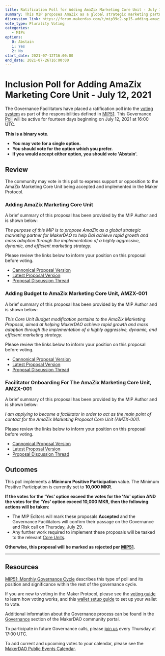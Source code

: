 ```yaml
---
title: Ratification Poll for Adding AmaZix Marketing Core Unit - July 12, 2021
summary: This MIP proposes AmaZix as a global strategic marketing partner for MakerDAO to help Dai achieve rapid growth and mass adoption through the implementation of a highly aggressive, dynamic, and efficient marketing strategy.
discussion_link: https://forum.makerdao.com/t/mip39c2-sp15-adding-amazix-marketing-core-unit-amzx-001/8647
vote_type: Plurality Voting
categories:
   - MIPs
options:
   0: Abstain
   1: Yes
   2: No
start_date: 2021-07-12T16:00:00
end_date: 2021-07-26T16:00:00
---
```

# Inclusion Poll for Adding AmaZix Marketing Core Unit - July 12, 2021

The Governance Facilitators have placed a ratification poll into the [voting system](https://vote.makerdao.com/polling) as part of the responsibilities defined in [MIP51](https://mips.makerdao.com/mips/details/MIP51). This Governance [Poll](https://community-development.makerdao.com/en/learn/governance/on-chain-gov) will be active for fourteen days beginning on July 12, 2021 at 16:00 UTC.

**This is a binary vote.** 
- **You may vote for a single option.** 
- **You should vote for the option which you prefer.**
- **If you would accept either option, you should vote 'Abstain'.**

## Review

The community may vote in this poll to express support or opposition to the AmaZix Marketing Core Unit being accepted and implemented in the Maker Protocol.

### Adding AmaZix Marketing Core Unit

A brief summary of this proposal has been provided by the MIP Author and is shown below:

*The purpose of this MIP is to propose AmaZix as a global strategic marketing partner for MakerDAO to help Dai achieve rapid growth and mass adoption through the implementation of a highly aggressive, dynamic, and efficient marketing strategy.*

Please review the links below to inform your position on this proposal before voting.
* [Cannonical Proposal Version](https://github.com/makerdao/mips/blob/1d575719a133f5b4eb09647195ac18885bb02de9/MIP39/MIP39c2-Subproposals/MIP39c2-SP15.md)
* [Latest Proposal Version](https://mips.makerdao.com/mips/details/MIP39c2SP15)
* [Proposal Discussion Thread](https://forum.makerdao.com/t/mip39c2-sp15-adding-amazix-marketing-core-unit-amzx-001/8647)

### Adding Budget to AmaZix Marketing Core Unit, AMZX-001

A brief summary of this proposal has been provided by the MIP Author and is shown below:

*This Core Unit Budget modification pertains to the AmaZix Marketing Proposal, aimed at helping MakerDAO achieve rapid growth and mass adoption through the implementation of a highly aggressive, dynamic, and efficient marketing strategy.*

Please review the links below to inform your position on this proposal before voting.
* [Cannonical Proposal Version](https://github.com/makerdao/mips/blob/1d575719a133f5b4eb09647195ac18885bb02de9/MIP40/MIP40c3-Subproposals/MIP40c3-SP20.md)
* [Latest Proposal Version](https://mips.makerdao.com/mips/details/MIP40c3SP20)
* [Proposal Discussion Thread](https://forum.makerdao.com/t/mip40c3-sp20-adding-budget-to-amazix-marketing-core-unit-amzx-001/8649)

### Facilitator Onboarding For The AmaZix Marketing Core Unit, AMZX-001

A brief summary of this proposal has been provided by the MIP Author and is shown below:

*I am applying to become a facilitator in order to act as the main point of contact for the AmaZix Marketing Proposal Core Unit (AMZX-001).*

Please review the links below to inform your position on this proposal before voting.
* [Cannonical Proposal Version](https://github.com/makerdao/mips/blob/1d575719a133f5b4eb09647195ac18885bb02de9/MIP41/MIP41c4-Subproposals/MIP41c4-SP16.md)
* [Latest Proposal Version](https://mips.makerdao.com/mips/details/MIP41c4SP16)
* [Proposal Discussion Thread](https://forum.makerdao.com/t/mip41c4-sp16-facilitator-onboarding-for-the-amazix-marketing-core-unit-amzx-001/8650)

## Outcomes

This poll implements a **Minimum Positive Participation** value. The Minimum Positive Participation is currently set to **10,000 MKR**.

**If the votes for the 'Yes' option exceed the votes for the 'No' option AND the votes for the 'Yes' option exceed 10,000 MKR, then the following actions will be taken:**
* The MIP Editors will mark these proposals **Accepted** and the Governance Facilitators will confirm their passage on the Governance and Risk call on Thursday, July 29. 
* Any further work required to implement these proposals will be tasked to the relevant [Core Units](https://mips.makerdao.com/mips/details/MIP38#mip38c2-core-unit-state).

**Otherwise, this proposal will be marked as rejected per [MIP51](https://mips.makerdao.com/mips/details/MIP51#mip51c2-ratification-poll).**

---

## Resources

[MIP51: Monthly Governance Cycle](https://mips.makerdao.com/mips/details/MIP51) describes this type of poll and its position and significance within the rest of the governance cycle.

If you are new to voting in the Maker Protocol, please see the [voting guide](https://community-development.makerdao.com/en/learn/governance/how-voting-works/) to learn how voting works, and this [wallet setup guide](https://community-development.makerdao.com/en/learn/governance/voting-setup/) to set up your wallet to vote.

Additional information about the Governance process can be found in the [Governance](https://community-development.makerdao.com/en/learn/governance) section of the MakerDAO community portal.

To participate in future Governance calls, please [join us](https://github.com/makerdao/community/tree/master/governance/governance-and-risk-meetings) every Thursday at 17:00 UTC.

To add current and upcoming votes to your calendar, please see the [MakerDAO Public Events Calendar](https://calendar.google.com/calendar/embed?src=makerdao.com_3efhm2ghipksegl009ktniomdk%40group.calendar.google.com&ctz=UTC&mode=week&showCalendars=0&showPrint=0).
